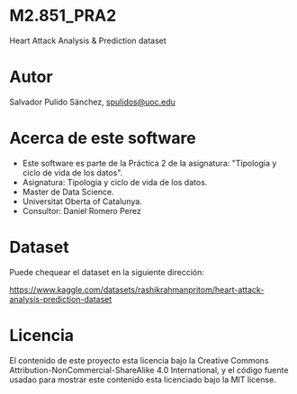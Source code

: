 # M2.851_PRA2
Heart Attack Analysis &amp; Prediction dataset

# Autor
Salvador Pulido Sánchez, spulidos@uoc.edu

# Acerca de este software
* Este software es parte de la Práctica 2 de la asignatura: "Tipologia y ciclo de vida de los datos".
* Asignatura: Tipologia y ciclo de vida de los datos.
* Master de Data Science.
* Universitat Oberta of Catalunya.
* Consultor: Daniel Romero Perez

# Dataset
Puede chequear el dataset en la siguiente dirección:

https://www.kaggle.com/datasets/rashikrahmanpritom/heart-attack-analysis-prediction-dataset

# Licencia
El contenido de este proyecto esta licencia bajo la Creative Commons Attribution-NonCommercial-ShareAlike 4.0 International, y el código fuente usadao para mostrar este contenido esta licenciado bajo la MIT license.
